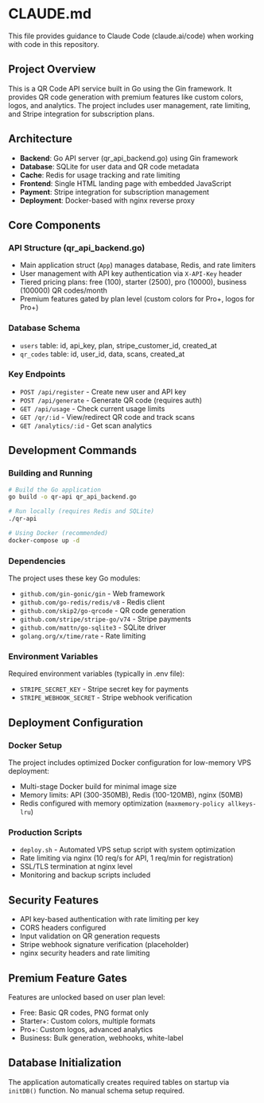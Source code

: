 # CLAUDE.md

This file provides guidance to Claude Code (claude.ai/code) when working with code in this repository.

## Project Overview
This is a QR Code API service built in Go using the Gin framework. It provides QR code generation with premium features like custom colors, logos, and analytics. The project includes user management, rate limiting, and Stripe integration for subscription plans.

## Architecture
- **Backend**: Go API server (qr_api_backend.go) using Gin framework
- **Database**: SQLite for user data and QR code metadata 
- **Cache**: Redis for usage tracking and rate limiting
- **Frontend**: Single HTML landing page with embedded JavaScript
- **Payment**: Stripe integration for subscription management
- **Deployment**: Docker-based with nginx reverse proxy

## Core Components

### API Structure (qr_api_backend.go)
- Main application struct (`App`) manages database, Redis, and rate limiters
- User management with API key authentication via `X-API-Key` header
- Tiered pricing plans: free (100), starter (2500), pro (10000), business (100000) QR codes/month
- Premium features gated by plan level (custom colors for Pro+, logos for Pro+)

### Database Schema
- `users` table: id, api_key, plan, stripe_customer_id, created_at
- `qr_codes` table: id, user_id, data, scans, created_at

### Key Endpoints
- `POST /api/register` - Create new user and API key
- `POST /api/generate` - Generate QR code (requires auth)
- `GET /api/usage` - Check current usage limits
- `GET /qr/:id` - View/redirect QR code and track scans
- `GET /analytics/:id` - Get scan analytics

## Development Commands

### Building and Running
```bash
# Build the Go application
go build -o qr-api qr_api_backend.go

# Run locally (requires Redis and SQLite)
./qr-api

# Using Docker (recommended)
docker-compose up -d
```

### Dependencies
The project uses these key Go modules:
- `github.com/gin-gonic/gin` - Web framework
- `github.com/go-redis/redis/v8` - Redis client
- `github.com/skip2/go-qrcode` - QR code generation
- `github.com/stripe/stripe-go/v74` - Stripe payments
- `github.com/mattn/go-sqlite3` - SQLite driver
- `golang.org/x/time/rate` - Rate limiting

### Environment Variables
Required environment variables (typically in .env file):
- `STRIPE_SECRET_KEY` - Stripe secret key for payments
- `STRIPE_WEBHOOK_SECRET` - Stripe webhook verification

## Deployment Configuration

### Docker Setup
The project includes optimized Docker configuration for low-memory VPS deployment:
- Multi-stage Docker build for minimal image size
- Memory limits: API (300-350MB), Redis (100-120MB), nginx (50MB)
- Redis configured with memory optimization (`maxmemory-policy allkeys-lru`)

### Production Scripts
- `deploy.sh` - Automated VPS setup script with system optimization
- Rate limiting via nginx (10 req/s for API, 1 req/min for registration)
- SSL/TLS termination at nginx level
- Monitoring and backup scripts included

## Security Features
- API key-based authentication with rate limiting per key
- CORS headers configured
- Input validation on QR generation requests
- Stripe webhook signature verification (placeholder)
- nginx security headers and rate limiting

## Premium Feature Gates
Features are unlocked based on user plan level:
- Free: Basic QR codes, PNG format only
- Starter+: Custom colors, multiple formats
- Pro+: Custom logos, advanced analytics
- Business: Bulk generation, webhooks, white-label

## Database Initialization
The application automatically creates required tables on startup via `initDB()` function. No manual schema setup required.